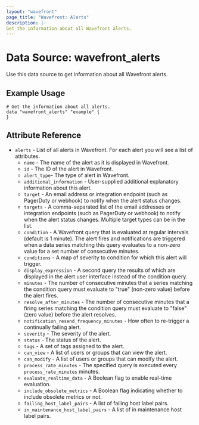 ```yaml
---
layout: "wavefront"
page_title: "Wavefront: Alerts"
description: |-
Get the information about all Wavefront alerts.
---
```


# Data Source: wavefront_alerts

Use this data source to get information about all Wavefront alerts.

## Example Usage

```hcl
# Get the information about all alerts.
data "wavefront_alerts" "example" {
}
```

## Attribute Reference

* `alerts` - List of all alerts in Wavefront. For each alert you will see a list of attributes.
  * `name` - The name of the alert as it is displayed in Wavefront.
  * `id` - The ID of the alert in Wavefront.
  * `alert_type`- The type of alert in Wavefront.
  * `additional_information` - User-supplied additional explanatory information about this alert.
  * `target` - An email address or integration endpoint (such as PagerDuty or webhook) to notify when the alert status changes.
  * `targets` - A comma-separated list of the email addresses or integration endpoints (such as PagerDuty or webhook) to notify when the alert status changes. Multiple target types can be in the list.
  * `condition` - A Wavefront query that is evaluated at regular intervals (default is 1 minute). The alert fires and notifications are triggered when a data series matching this query evaluates to a non-zero value for a set number of consecutive minutes.
  * `conditions` - A map of severity to condition for which this alert will trigger.
  * `display_expression` - A second query the results of which are displayed in the alert user interface instead of the condition query.
  * `minutes` - The number of consecutive minutes that a series matching the condition query must evaluate to "true" (non-zero value) before the alert fires.
  * `resolve_after_minutes` - The number of consecutive minutes that a firing series matching the condition query must evaluate to "false" (zero value) before the alert resolves.
  * `notification_resend_frequency_minutes` - How often to re-trigger a continually failing alert.
  * `severity` - The severity of the alert.
  * `status` - The status of the alert.
  * `tags` - A set of tags assigned to the alert.
  * `can_view` - A list of users or groups that can view the alert.
  * `can_modify` - A list of users or groups that can modify the alert.
  * `process_rate_minutes` - The specified query is executed every `process_rate_minutes` minutes.
  * `evaluate_realtime_data` - A Boolean flag to enable real-time evaluation.
  * `include_obsolete_metrics` - A Boolean flag indicating whether to include obsolete metrics or not.
  * `failing_host_label_pairs` - A list of failing host label pairs.
  * `in_maintenance_host_label_pairs` - A list of in maintenance host label pairs.
